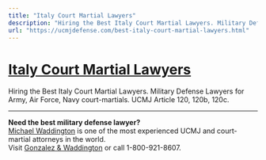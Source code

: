 ```yaml
---
title: "Italy Court Martial Lawyers"
description: "Hiring the Best Italy Court Martial Lawyers. Military Defense Lawyers for Army, Air Force, Navy court-martials. UCMJ Article 120, 120b, 120c."
url: "https://ucmjdefense.com/best-italy-court-martial-lawyers.html"
---
```


# [Italy Court Martial Lawyers](https://ucmjdefense.com/best-italy-court-martial-lawyers.html)

Hiring the Best Italy Court Martial Lawyers. Military Defense Lawyers for Army, Air Force, Navy court-martials. UCMJ Article 120, 120b, 120c.

---

**Need the best military defense lawyer?**  
[Michael Waddington](https://ucmjdefense.com/attorneys/michael-stewart-waddington-partner.html) is one of the most experienced UCMJ and court-martial attorneys in the world.  
Visit [Gonzalez & Waddington](https://ucmjdefense.com) or call 1-800-921-8607.
